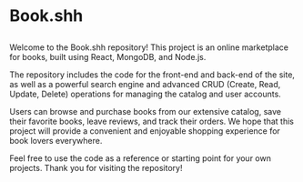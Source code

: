 # Book.shh



##
Welcome to the Book.shh repository! This project is an online marketplace for books, built using React, MongoDB, and Node.js.

The repository includes the code for the front-end and back-end of the site, as well as a powerful search engine and advanced CRUD (Create, Read, Update, Delete) operations for managing the catalog and user accounts.

Users can browse and purchase books from our extensive catalog, save their favorite books, leave reviews, and track their orders. We hope that this project will provide a convenient and enjoyable shopping experience for book lovers everywhere.

Feel free to use the code as a reference or starting point for your own projects. Thank you for visiting the repository!
